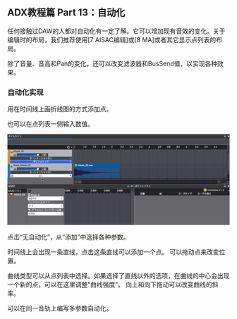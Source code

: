 ## ADX教程篇 Part 13：自动化
任何接触过DAW的人都对自动化有一定了解。它可以增加现有音效的变化。关于编辑时的布局，我们推荐使用[7 AISAC编辑]或[8 MA]或者其它显示点列表的布局。

除了音量、音高和Pan的变化，还可以改变滤波器和BusSend值，以实现各种效果。

### 自动化实现
用在时间线上画折线图的方式添加点。

也可以在点列表一侧输入数值。

![](../images/automation.gif)

点击“无自动化”，从“添加”中选择各种参数。

时间线上会出现一条直线，点击这条直线可以添加一个点。 可以拖动点来改变位置。

曲线类型可以从点列表中选择。如果选择了直线以外的选项，在曲线的中心会出现一个新的点，可以在这里调整“曲线强度”。 向上和向下拖动可以改变曲线的斜率。

可以在同一音轨上编写多参数自动化。